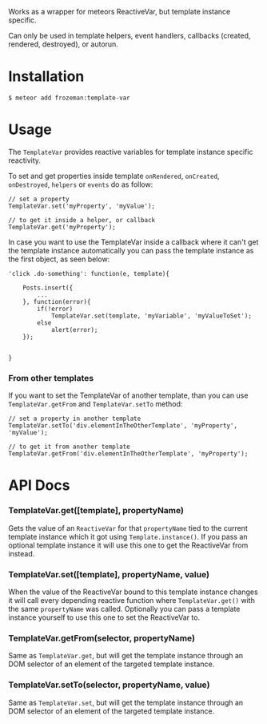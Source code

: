 Works as a wrapper for meteors ReactiveVar, but template instance specific.

Can only be used in template helpers, event handlers, callbacks (created, rendered, destroyed), or autorun.


Installation
============

    $ meteor add frozeman:template-var

Usage
=====

The `TemplateVar` provides reactive variables for template instance specific reactivity.

To set and get properties inside template `onRendered`, `onCreated`, `onDestroyed`, `helpers` or `events` do as follow:

    // set a property
    TemplateVar.set('myProperty', 'myValue');

    // to get it inside a helper, or callback
    TemplateVar.get('myProperty');

In case you want to use the TemplateVar inside a callback where it can't get the template instance automatically
you can pass the template instance as the first object, as seen below:

	'click .do-something': function(e, template){

		Posts.insert({
			...
		}, function(error){
			if(!error)
				TemplateVar.set(template, 'myVariable', 'myValueToSet');
			else
				alert(error);
		});


	}

### From other templates

If you want to set the TemplateVar of another template, than you can use `TemplateVar.getFrom` and `TemplateVar.setTo` method:

    // set a property in another template
    TemplateVar.setTo('div.elementInTheOtherTemplate', 'myProperty', 'myValue');

    // to get it from another template
    TemplateVar.getFrom('div.elementInTheOtherTemplate', 'myProperty');


API Docs
========

### TemplateVar.get([template], propertyName)

Gets the value of an `ReactiveVar` for that `propertyName` tied to the current template instance which it got using `Template.instance()`.
If you pass an optional template instance it will use this one to get the ReactiveVar from instead.


### TemplateVar.set([template], propertyName, value)

When the value of the ReactiveVar bound to this template instance changes it will call every depending reactive function where `TemplateVar.get()` with the same `propertyName` was called.
Optionally you can pass a template instance yourself to use this one to set the ReactiveVar to.

### TemplateVar.getFrom(selector, propertyName)

Same as `TemplateVar.get`, but will get the template instance through an DOM selector of an element of the targeted template instance.

### TemplateVar.setTo(selector, propertyName, value)

Same as `TemplateVar.set`, but will get the template instance through an DOM selector of an element of the targeted template instance.


